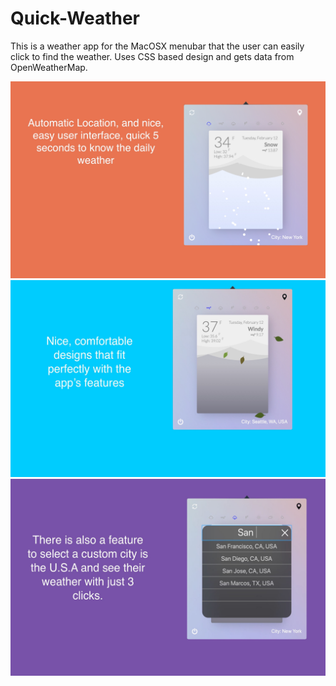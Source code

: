 # Quick-Weather
This is a weather app for the MacOSX menubar that the user can easily click to find the weather. Uses CSS based design and gets data from OpenWeatherMap.

![Screen Shot 1](https://github.com/Aries-Sciences-LLC/Quick-Weather/blob/master/ScreenShots/Previews/Preview1.jpg)
![Screen Shot 2](https://github.com/Aries-Sciences-LLC/Quick-Weather/blob/master/ScreenShots/Previews/Preview2.jpeg)
![Screen Shot 3](https://github.com/Aries-Sciences-LLC/Quick-Weather/blob/master/ScreenShots/Previews/Preview3.jpg)
